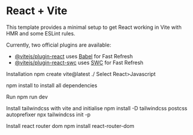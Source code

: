 # React + Vite

This template provides a minimal setup to get React working in Vite with HMR and some ESLint rules.

Currently, two official plugins are available:

- [@vitejs/plugin-react](https://github.com/vitejs/vite-plugin-react/blob/main/packages/plugin-react/README.md) uses [Babel](https://babeljs.io/) for Fast Refresh
- [@vitejs/plugin-react-swc](https://github.com/vitejs/vite-plugin-react-swc) uses [SWC](https://swc.rs/) for Fast Refresh

Installation
npm create vite@latest ./
Select React>Javascript

npm install
to install all dependencies

Run
npm run dev

Install tailwindcss with vite and initialise
npm install -D tailwindcss postcss autoprefixer
npx tailwindcss init -p


Install react router dom
npm install react-router-dom